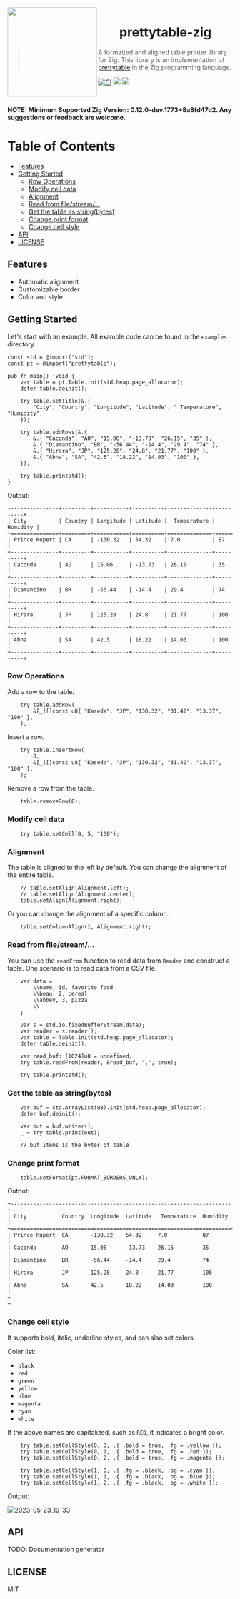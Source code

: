 <!-- <img align="left" width="200" height="200" src="https://github.com/Hanaasagi/prettytable-zig/assets/9482395/ae0f259c-08b4-437f-bb9c-281b70bf6271"> -->

<img align="left" width="200" height="200" src="https://github.com/Hanaasagi/prettytable-zig/assets/9482395/6e39d461-1c0e-4d86-ba57-885388952bd7">

<h1 align="center"> prettytable-zig </h1>

> A formatted and aligned table printer library for Zig.
> This library is an implementation of [prettytable](https://github.com/jazzband/prettytable) in the Zig programming language.

[![CI](https://github.com/Hanaasagi/prettytable-zig/actions/workflows/ci.yaml/badge.svg)](https://github.com/Hanaasagi/prettytable-zig/actions/workflows/ci.yaml)
![](https://img.shields.io/badge/language-zig-%23ec915c)
![](https://img.shields.io/badge/version-0.1.0--beta.0-%23f05b72)

<br>

**NOTE: Minimum Supported Zig Version: 0.12.0-dev.1773+8a8fd47d2. Any suggestions or feedback are welcome.**

# Table of Contents

- [Features](#features)
- [Getting Started](#getting-started)
  - [Row Operations](#row-operations)
  - [Modify cell data](#modify-cell-data)
  - [Alignment](#alignment)
  - [Read from file/stream/...](#read-from-filestream)
  - [Get the table as string(bytes)](#get-the-table-as-stringbytes)
  - [Change print format](#change-print-format)
  - [Change cell style](#change-cell-style)
- [API](#api)
- [LICENSE](#license)

## Features

- Automatic alignment
- Customizable border
- Color and style

## Getting Started

Let's start with an example. All example code can be found in the `examples` directory.

```zig
const std = @import("std");
const pt = @import("prettytable");

pub fn main() !void {
    var table = pt.Table.init(std.heap.page_allocator);
    defer table.deinit();

    try table.setTitle(&.{
        "City", "Country", "Longitude", "Latitude", " Temperature", "Humidity",
    });

    try table.addRows(&.{
        &.{ "Caconda", "AO", "15.06", "-13.73", "26.15", "35" },
        &.{ "Diamantino", "BR", "-56.44", "-14.4", "29.4", "74" },
        &.{ "Hirara", "JP", "125.28", "24.8", "21.77", "100" },
        &.{ "Abha", "SA", "42.5", "18.22", "14.03", "100" },
    });

    try table.printstd();
}
```

Output:

```
+---------------+---------+-----------+----------+--------------+----------+
| City          | Country | Longitude | Latitude |  Temperature | Humidity |
+===============+=========+===========+==========+==============+==========+
| Prince Rupert | CA      | -130.32   | 54.32    | 7.0          | 87       |
+---------------+---------+-----------+----------+--------------+----------+
| Caconda       | AO      | 15.06     | -13.73   | 26.15        | 35       |
+---------------+---------+-----------+----------+--------------+----------+
| Diamantino    | BR      | -56.44    | -14.4    | 29.4         | 74       |
+---------------+---------+-----------+----------+--------------+----------+
| Hirara        | JP      | 125.28    | 24.8     | 21.77        | 100      |
+---------------+---------+-----------+----------+--------------+----------+
| Abha          | SA      | 42.5      | 18.22    | 14.03        | 100      |
+---------------+---------+-----------+----------+--------------+----------+
```

### Row Operations

Add a row to the table.

```zig
    try table.addRow(
        &[_][]const u8{ "Kaseda", "JP", "130.32", "31.42", "13.37", "100" },
    );

```

Insert a row.

```zig
    try table.insertRow(
        0,
        &[_][]const u8{ "Kaseda", "JP", "130.32", "31.42", "13.37", "100" },
    );
```

Remove a row from the table.

```zig
    table.removeRow(0);
```

### Modify cell data

```zig
    try table.setCell(0, 5, "100");
```

### Alignment

The table is aligned to the left by default. You can change the alignment of the entire table.

```zig
    // table.setAlign(Alignment.left);
    // table.setAlign(Alignment.center);
    table.setAlign(Alignment.right);
```

Or you can change the alignment of a specific column.

```zig
    table.setColumnAlign(1, Alignment.right);

```

### Read from file/stream/...

You can use the `readFrom` function to read data from `Reader` and construct a table.
One scenario is to read data from a CSV file.

```zig
    var data =
        \\name, id, favorite food
        \\beau, 2, cereal
        \\abbey, 3, pizza
        \\
    ;

    var s = std.io.fixedBufferStream(data);
    var reader = s.reader();
    var table = Table.init(std.heap.page_allocator);
    defer table.deinit();

    var read_buf: [1024]u8 = undefined;
    try table.readFrom(reader, &read_buf, ",", true);

    try table.printstd();
```

### Get the table as string(bytes)

```zig
    var buf = std.ArrayList(u8).init(std.heap.page_allocator);
    defer buf.deinit();

    var out = buf.writer();
    _ = try table.print(out);

    // buf.items is the bytes of table
```

### Change print format

```zig
    table.setFormat(pt.FORMAT_BORDERS_ONLY);
```

Output:

```
+---------------------------------------------------------------------+
| City           Country  Longitude  Latitude   Temperature  Humidity |
+=====================================================================+
| Prince Rupert  CA       -130.32    54.32     7.0           87       |
| Caconda        AO       15.06      -13.73    26.15         35       |
| Diamantino     BR       -56.44     -14.4     29.4          74       |
| Hirara         JP       125.28     24.8      21.77         100      |
| Abha           SA       42.5       18.22     14.03         100      |
+---------------------------------------------------------------------+
```

### Change cell style

It supports bold, italic, underline styles, and can also set colors.

Color list:

- `black`
- `red`
- `green`
- `yellow`
- `blue`
- `magenta`
- `cyan`
- `white`

If the above names are capitalized, such as `RED`, it indicates a bright color.

```zig
    try table.setCellStyle(0, 0, .{ .bold = true, .fg = .yellow });
    try table.setCellStyle(0, 1, .{ .bold = true, .fg = .red });
    try table.setCellStyle(0, 2, .{ .bold = true, .fg = .magenta });

    try table.setCellStyle(1, 0, .{ .fg = .black, .bg = .cyan });
    try table.setCellStyle(1, 1, .{ .fg = .black, .bg = .blue });
    try table.setCellStyle(1, 2, .{ .fg = .black, .bg = .white });
```

Output:

![2023-05-23_19-33](https://github.com/Hanaasagi/prettytable-zig/assets/9482395/72de3f62-7970-4e73-affd-8ee6d5347799)

## API

TODO: Documentation generator

## LICENSE

MIT
